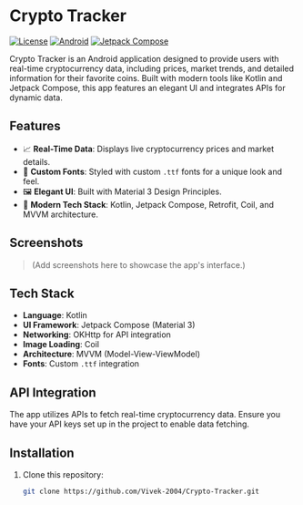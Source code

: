# Crypto Tracker

[![License](https://img.shields.io/badge/license-MIT-blue.svg)](LICENSE)
[![Android](https://img.shields.io/badge/platform-Android-green.svg)](https://developer.android.com/)
[![Jetpack Compose](https://img.shields.io/badge/Jetpack%20Compose-UI-orange)](https://developer.android.com/jetpack/compose)

Crypto Tracker is an Android application designed to provide users with real-time cryptocurrency data, including prices, market trends, and detailed information for their favorite coins. Built with modern tools like Kotlin and Jetpack Compose, this app features an elegant UI and integrates APIs for dynamic data.

## Features

- 📈 **Real-Time Data**: Displays live cryptocurrency prices and market details.
- 🎨 **Custom Fonts**: Styled with custom `.ttf` fonts for a unique look and feel.
- 🖼️ **Elegant UI**: Built with Material 3 Design Principles.
- 🚀 **Modern Tech Stack**: Kotlin, Jetpack Compose, Retrofit, Coil, and MVVM architecture.

## Screenshots

> (Add screenshots here to showcase the app's interface.)

## Tech Stack

- **Language**: Kotlin
- **UI Framework**: Jetpack Compose (Material 3)
- **Networking**: OKHttp for API integration
- **Image Loading**: Coil
- **Architecture**: MVVM (Model-View-ViewModel)
- **Fonts**: Custom `.ttf` integration

## API Integration

The app utilizes APIs to fetch real-time cryptocurrency data. Ensure you have your API keys set up in the project to enable data fetching.

## Installation

1. Clone this repository:
   ```bash
   git clone https://github.com/Vivek-2004/Crypto-Tracker.git
